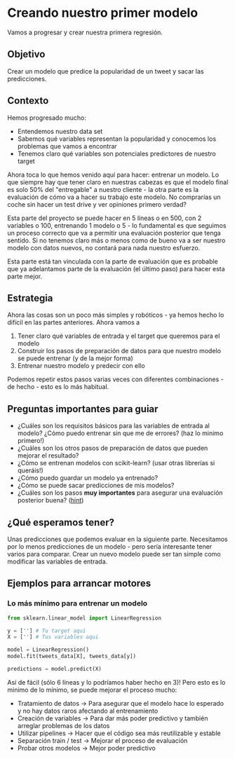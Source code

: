 # Creando nuestro primer modelo
Vamos a progresar y crear nuestra primera regresión.

## Objetivo
Crear un modelo que predice la popularidad de un tweet y sacar las predicciones.

## Contexto
Hemos progresado mucho:

* Entendemos nuestro data set
* Sabemos qué variables representan la popularidad y conocemos los problemas que vamos a encontrar
* Tenemos claro qué variables son potenciales predictores de nuestro target

Ahora toca lo que hemos venido aquí para hacer: entrenar un modelo. Lo que siempre hay que tener claro en nuestras cabezas es que el modelo final es solo 50% del "entregable" a nuestro cliente - la otra parte es la evaluación de cómo va a hacer su trabajo este modelo. No comprarías un coche sin hacer un test drive y ver opiniones primero verdad?

Esta parte del proyecto se puede hacer en 5 líneas o en 500, con 2 variables o 100, entrenando 1 modelo o 5 - lo fundamental es que seguimos un proceso correcto que va a permitir una evaluación posterior que tenga sentido. Si no tenemos claro más o menos como de bueno va a ser nuestro modelo con datos nuevos, no contará para nada nuestro esfuerzo.

Esta parte está tan vinculada con la parte de evaluación que es probable que ya adelantamos parte de la evaluación (el último paso) para hacer esta parte mejor.

## Estrategia
Ahora las cosas son un poco más simples y robóticos - ya hemos hecho lo difícil en las partes anteriores. Ahora vamos a

1. Tener claro qué variables de entrada y el target que queremos para el modelo
2. Construir los pasos de preparación de datos para que nuestro modelo se puede entrenar (y de la mejor forma)
3. Entrenar nuestro modelo y predecir con ello

Podemos repetir estos pasos varias veces con diferentes combinaciones - de hecho - esto es lo más habitual.

## Preguntas importantes para guiar

* ¿Cuáles son los requisitos básicos para las variables de entrada al modelo? ¿Cómo puedo entrenar sin que me de errores? (haz lo minimo primero!)
* ¿Cuáles son los otros pasos de preparación de datos que pueden mejorar el resultado?
* ¿Cómo se entrenan modelos con scikit-learn? (usar otras librerías si queráis!)
* ¿Cómo puedo guardar un modelo ya entrenado?
* ¿Cómo se puede sacar predicciones de mis modelos?
* ¿Cuáles son los pasos **muy importantes** para asegurar una evaluación posterior buena? ([hint](https://scikit-learn.org/stable/modules/generated/sklearn.model_selection.train_test_split.html))

## ¿Qué esperamos tener?
Unas predicciones que podemos evaluar en la siguiente parte. Necesitamos por lo menos predicciones de un modelo - pero sería interesante tener varios para comparar. Crear un nuevo modelo puede ser tan simple como modificar las variables de entrada.

## Ejemplos para arrancar motores

### Lo más mínimo para entrenar un modelo
```python
from sklearn.linear_model import LinearRegression

y = [''] # Tu target aqui
X = [''] # Tus variables aqui

model = LinearRegression()
model.fit(tweets_data[X], tweets_data[y])

predictions = model.predict(X)
```
Así de fácil (sólo 6 líneas y lo podríamos haber hecho en 3)! Pero esto es lo minimo de lo mínimo, se puede mejorar el proceso mucho:

* Tratamiento de datos -> Para asegurar que el modelo hace lo esperado y no hay datos raros afectando al entrenamiento
* Creación de variables -> Para dar más poder predictivo y también arreglar problemas de los datos
* Utilizar pipelines -> Hacer que el código sea más reutilizable y estable
* Separación train / test -> Mejorar el proceso de evaluación
* Probar otros modelos -> Mejor poder predictivo

